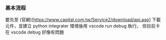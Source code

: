 ### 基本流程
要先至 (官網)[https://www.capital.com.tw/Service2/download/api.asp] 下載元件，並建立 python integrater 環境後用 vscode run debug 執行。
但目前卡在 vscode debug 好像有問題